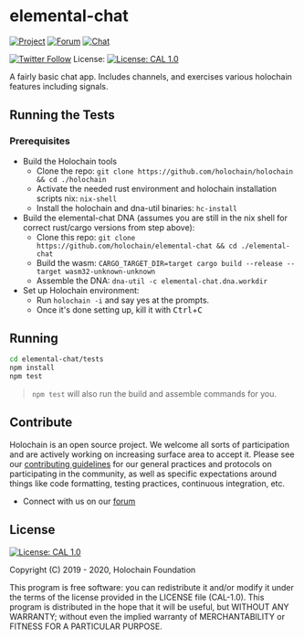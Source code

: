 # elemental-chat

[![Project](https://img.shields.io/badge/project-holochain-blue.svg?style=flat-square)](http://holochain.org/)
[![Forum](https://img.shields.io/badge/chat-forum%2eholochain%2enet-blue.svg?style=flat-square)](https://forum.holochain.org)
[![Chat](https://img.shields.io/badge/chat-chat%2eholochain%2enet-blue.svg?style=flat-square)](https://chat.holochain.org)

[![Twitter Follow](https://img.shields.io/twitter/follow/holochain.svg?style=social&label=Follow)](https://twitter.com/holochain)
License: [![License: CAL 1.0](https://img.shields.io/badge/License-CAL%201.0-blue.svg)](https://github.com/holochain/cryptographic-autonomy-license)

A fairly basic chat app.  Includes channels, and exercises various holochain features including signals.

## Running the Tests

### Prerequisites

- Build the Holochain tools
  - Clone the repo: `git clone https://github.com/holochain/holochain && cd ./holochain`
  - Activate the needed rust environment and holochain installation scripts nix: `nix-shell`
  - Install the holochain and dna-util binaries: `hc-install`
- Build the elemental-chat DNA (assumes you are still in the nix shell for correct rust/cargo versions from step above):
  - Clone this repo: `git clone https://github.com/holochain/elemental-chat && cd ./elemental-chat`
  - Build the wasm: `CARGO_TARGET_DIR=target cargo build --release --target wasm32-unknown-unknown`
  - Assemble the DNA: `dna-util -c elemental-chat.dna.workdir`
- Set up Holochain environment:
  - Run `holochain -i` and say yes at the prompts.
  - Once it's done setting up, kill it with <kbd>Ctrl</kbd>+<kbd>C</kbd>

## Running

```bash
cd elemental-chat/tests
npm install
npm test
```
> `npm test` will also run the build and assemble commands for you.

## Contribute
Holochain is an open source project.  We welcome all sorts of participation and are actively working on increasing surface area to accept it.  Please see our [contributing guidelines](/CONTRIBUTING.md) for our general practices and protocols on participating in the community, as well as specific expectations around things like code formatting, testing practices, continuous integration, etc.

* Connect with us on our [forum](https://forum.holochain.org)

## License
 [![License: CAL 1.0](https://img.shields.io/badge/License-CAL%201.0-blue.svg)](https://github.com/holochain/cryptographic-autonomy-license)

Copyright (C) 2019 - 2020, Holochain Foundation

This program is free software: you can redistribute it and/or modify it under the terms of the license
provided in the LICENSE file (CAL-1.0).  This program is distributed in the hope that it will be useful,
but WITHOUT ANY WARRANTY; without even the implied warranty of MERCHANTABILITY or FITNESS FOR A PARTICULAR
PURPOSE.
